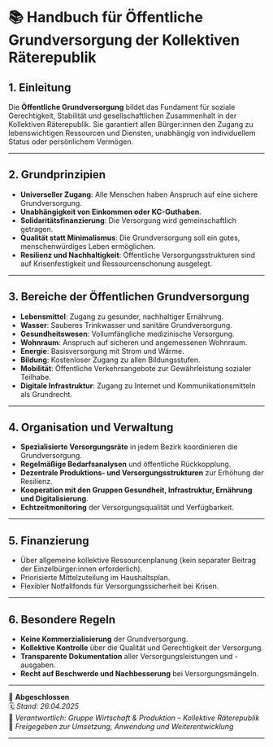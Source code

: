 # 📚 Handbuch für Öffentliche Grundversorgung der Kollektiven Räterepublik

## 1. Einleitung

Die **Öffentliche Grundversorgung** bildet das Fundament für soziale Gerechtigkeit, Stabilität und gesellschaftlichen Zusammenhalt in der Kollektiven Räterepublik. Sie garantiert allen Bürger:innen den Zugang zu lebenswichtigen Ressourcen und Diensten, unabhängig von individuellem Status oder persönlichem Vermögen.

---

## 2. Grundprinzipien

- **Universeller Zugang**: Alle Menschen haben Anspruch auf eine sichere Grundversorgung.
- **Unabhängigkeit von Einkommen oder KC-Guthaben**.
- **Solidaritätsfinanzierung**: Die Versorgung wird gemeinschaftlich getragen.
- **Qualität statt Minimalismus**: Die Grundversorgung soll ein gutes, menschenwürdiges Leben ermöglichen.
- **Resilienz und Nachhaltigkeit**: Öffentliche Versorgungsstrukturen sind auf Krisenfestigkeit und Ressourcenschonung ausgelegt.

---

## 3. Bereiche der Öffentlichen Grundversorgung

- **Lebensmittel**: Zugang zu gesunder, nachhaltiger Ernährung.
- **Wasser**: Sauberes Trinkwasser und sanitäre Grundversorgung.
- **Gesundheitswesen**: Vollumfängliche medizinische Versorgung.
- **Wohnraum**: Anspruch auf sicheren und angemessenen Wohnraum.
- **Energie**: Basisversorgung mit Strom und Wärme.
- **Bildung**: Kostenloser Zugang zu allen Bildungsstufen.
- **Mobilität**: Öffentliche Verkehrsangebote zur Gewährleistung sozialer Teilhabe.
- **Digitale Infrastruktur**: Zugang zu Internet und Kommunikationsmitteln als Grundrecht.

---

## 4. Organisation und Verwaltung

- **Spezialisierte Versorgungsräte** in jedem Bezirk koordinieren die Grundversorgung.
- **Regelmäßige Bedarfsanalysen** und öffentliche Rückkopplung.
- **Dezentrale Produktions- und Versorgungsstrukturen** zur Erhöhung der Resilienz.
- **Kooperation mit den Gruppen Gesundheit, Infrastruktur, Ernährung und Digitalisierung**.
- **Echtzeitmonitoring** der Versorgungsqualität und Verfügbarkeit.

---

## 5. Finanzierung

- Über allgemeine kollektive Ressourcenplanung (kein separater Beitrag der Einzelbürger:innen erforderlich).
- Priorisierte Mittelzuteilung im Haushaltsplan.
- Flexibler Notfallfonds für Versorgungssicherheit bei Krisen.

---

## 6. Besondere Regeln

- **Keine Kommerzialisierung** der Grundversorgung.
- **Kollektive Kontrolle** über die Qualität und Gerechtigkeit der Versorgung.
- **Transparente Dokumentation** aller Versorgungsleistungen und -ausgaben.
- **Recht auf Beschwerde und Nachbesserung** bei Versorgungsmängeln.

---

🔢 **Abgeschlossen**  
🗓️ *Stand: 26.04.2025*  
🏩 *Verantwortlich: Gruppe Wirtschaft & Produktion – Kollektive Räterepublik*  
🔐 *Freigegeben zur Umsetzung, Anwendung und Weiterentwicklung*

---

